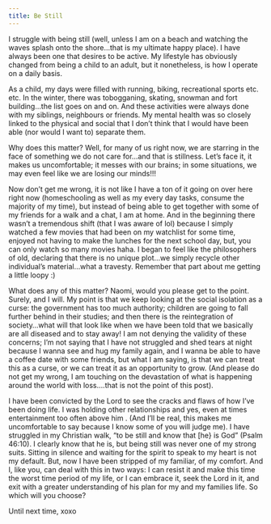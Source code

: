 ```yaml
---
title: Be Still
---
```


I struggle with being still (well, unless I am on a beach and watching the waves splash onto the shore…that is my ultimate happy place). I have always been one that desires to be active. My lifestyle has obviously changed from being a child to an adult, but it nonetheless, is how I operate on a daily basis.

As a child, my days were filled with running, biking, recreational sports etc. etc. In the winter, there was tobogganing, skating, snowman and fort building…the list goes on and on. And these activities were always done with my siblings, neighbours or friends. My mental health was so closely linked to the physical and social that I don’t think that I would have been able (nor would I want to) separate them.

Why does this matter? Well, for many of us right now, we are starring in the face of something we do not care for…and that is stillness. Let’s face it, it makes us uncomfortable; it messes with our brains; in some situations, we may even feel like we are losing our minds!!!

Now don’t get me wrong, it is not like I have a ton of it going on over here right now (homeschooling as well as my every day tasks, consume the majority of my time), but instead of being able to get together with some of my friends for a walk and a chat, I am at home. And in the beginning there wasn’t a tremendous shift (that I was aware of lol) because I simply watched a few movies that had been on my watchlist for some time, enjoyed not having to make the lunches for the next school day, but, you can only watch so many movies haha. I began to feel like the philosophers of old, declaring that there is no unique plot…we simply recycle other individual’s material…what a travesty. Remember that part about me getting a little loopy :)

What does any of this matter? Naomi, would you please get to the point. Surely, and I will. My point is that we keep looking at the social isolation as a curse: the government has too much authority; children are going to fall further behind in their studies; and then there is the reintegration of society…what will that look like when we have been told that we basically are all diseased and to stay away! I am not denying the validity of these concerns; I’m not saying that I have not struggled and shed tears at night because I wanna see and hug my family again, and I wanna be able to have a coffee date with some friends, but what I am saying, is that we can treat this as a curse, or we can treat it as an opportunity to grow. (And please do not get my wrong, I am touching on the devastation of what is happening around the world with loss….that is not the point of this post).

I have been convicted by the Lord to see the cracks and flaws of how I’ve been doing life. I was holding other relationships and yes, even at times entertainment too often above him . (And I’ll be real, this makes me uncomfortable to say because I know some of you will judge me). I have struggled in my Christian walk, “to be still and know that [he} is God” (Psalm 46:10). I clearly know that he is, but being still was never one of my strong suits. Sitting in silence and waiting for the spirit to speak to my heart is not my default. But, now I have been stripped of my familiar, of my comfort. And I, like you, can deal with this in two ways: I can resist it and make this time the worst time period of my life, or I can embrace it, seek the Lord in it, and exit with a greater understanding of his plan for my and my families life. So which will you choose?

Until next time, xoxo
